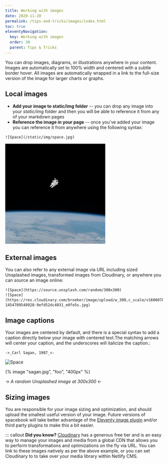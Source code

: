 ```yaml
---
title: Working with images 
date: 2020-11-20
permalink: /tips-and-tricks/images/index.html
toc: true
eleventyNavigation:
  key: Working with images
  order: 30 
  parent: Tips & Tricks
---
```

You can drop images, diagrams, or illustrations anywhere in your content. Images are automatically set to 100% width and centered with a subtle border hover. All images are automatically wrapped in a link to the full-size version of the image for larger charts or graphs.

## Local images

* **Add your image to static/img folder** -- you can drop any image into your *static/img* folder and then you will be able to reference it from any of your markdown pages
* **Reference the image in your page** -- once you've added your image  you can reference it from anywhere using the following syntax:

```
![Space](/static/img/space.jpg)
```


![My image](/static/img/space.jpg)

## External images 

You can also refer to any external image via URL including sized Unsplashed images, transformed images from Cloudinary, or anywhere you can source an image online:

```
![Space](https://source.unsplash.com/random/300x300)
![Space](https://res.cloudinary.com/broeker/image/upload/w_300,c_scale/v1606078324/samples/photo-1454789548928-9efd52dc4031_e0fe5s.jpg)
```

## Image captions

Your images are centered by default, and there is a special syntax to add a caption directly below your image with centered text.The matching arrows will center your caption, and the underscores will italicize the caption.:

```
->_Carl Sagan, 1987_<-
```

![Space](https://source.unsplash.com/random/300x300)

{% image "sagan.jpg", "foo", "400px" %}

-> _A random Unsplashed image at 300x300_ <-


## Sizing images 
You are responsible for your image sizing and optimization, and should upload the smallest useful version of your image. Future versions of spacebook will take better advantage of the [Eleventy image plugin](https://github.com/11ty/eleventy-img) and/or third party plugins to make this a bit easier.




::: callout
**Did you know?** [Cloudinary](https://cloudinary.com/) has a generous free tier and is an easy way to manage your images and media from a global CDN that allows you to perform transformations and optimizations on the fly via URL. You can link to these images natively as per the above example, or you can set Cloudinary to to take over your media library within Netlify CMS.